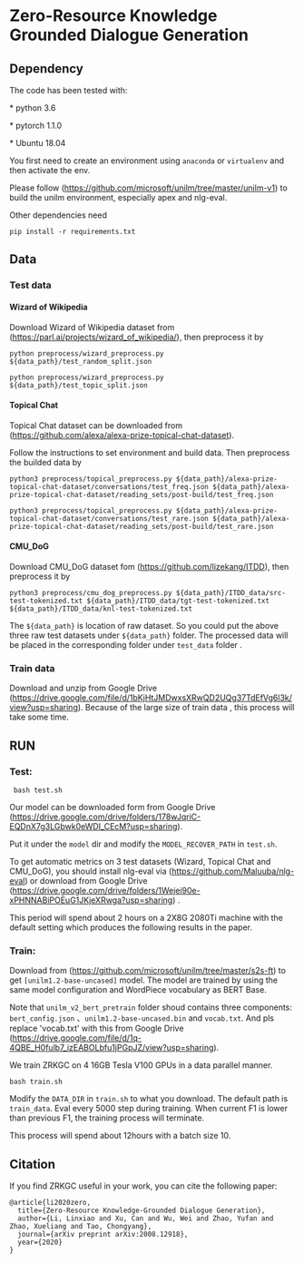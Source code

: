 # Zero-Resource Knowledge Grounded Dialogue Generation

 

## Dependency

The code has been tested with:

\* python 3.6 

\* pytorch 1.1.0

\* Ubuntu 18.04



You first need to create an environment using `anaconda` or `virtualenv` and then activate the env.

Please follow  (https://github.com/microsoft/unilm/tree/master/unilm-v1) to build the unilm environment, especially apex and nlg-eval.

Other dependencies need

```
pip install -r requirements.txt
```
## Data


### Test data

#### Wizard of Wikipedia 

Download Wizard of Wikipedia dataset from (https://parl.ai/projects/wizard_of_wikipedia/), then preprocess it by 

```
python preprocess/wizard_preprocess.py ${data_path}/test_random_split.json

python preprocess/wizard_preprocess.py ${data_path}/test_topic_split.json
```



#### Topical Chat

Topical Chat dataset can be downloaded from (https://github.com/alexa/alexa-prize-topical-chat-dataset).

Follow the instructions to set  environment and build data. Then preprocess the builded data by 

```
python3 preprocess/topical_preprocess.py ${data_path}/alexa-prize-topical-chat-dataset/conversations/test_freq.json ${data_path}/alexa-prize-topical-chat-dataset/reading_sets/post-build/test_freq.json

python3 preprocess/topical_preprocess.py ${data_path}/alexa-prize-topical-chat-dataset/conversations/test_rare.json ${data_path}/alexa-prize-topical-chat-dataset/reading_sets/post-build/test_rare.json
```



#### CMU_DoG

Download CMU_DoG dataset fom (https://github.com/lizekang/ITDD), then preprocess it by

```
python3 preprocess/cmu_dog_preprocess.py ${data_path}/ITDD_data/src-test-tokenized.txt ${data_path}/ITDD_data/tgt-test-tokenized.txt ${data_path}/ITDD_data/knl-test-tokenized.txt
```



The `${data_path}` is location of raw dataset. So you could put the above three raw test datasets under `${data_path}` folder. The processed data will be  placed in the corresponding folder under `test_data` folder .

### Train data

Download and unzip from Google Drive (https://drive.google.com/file/d/1bKjHtJMDwxsXRwQD2UQg37TdEfVg6l3k/view?usp=sharing).  Because of the large size of train data , this process will take some time.


## RUN

### Test:

```
 bash test.sh
```

Our model can be downloaded form from Google Drive (https://drive.google.com/drive/folders/178wJqriC-EQDnX7g3LGbwk0eWDI_CEcM?usp=sharing).  

Put it under the  `model` dir and modify the `MODEL_RECOVER_PATH`  in `test.sh`. 

To get automatic metrics on 3 test datasets (Wizard, Topical Chat and CMU_DoG),  you should install nlg-eval via (https://github.com/Maluuba/nlg-eval)  or download from Google Drive (https://drive.google.com/drive/folders/1Wejei90e-xPHNNABiPOEuG1JKjeXRwga?usp=sharing) .

This period will spend about 2 hours on a 2X8G 2080Ti machine with the default setting which produces the following results in the paper.

### Train:

Download from (https://github.com/microsoft/unilm/tree/master/s2s-ft) to get `[unilm1.2-base-uncased]` model. The model are trained by using the same model configuration and WordPiece vocabulary as BERT Base.

Note that  `unilm_v2_bert_pretrain` folder shoud  contains  three components: `bert_config.json` 、`unilm1.2-base-uncased.bin`  and  `vocab.txt`. And pls replace 'vocab.txt' with this from Google Drive (https://drive.google.com/file/d/1q-4QBE_H0fulb7_izEABOLbfu1jPGpJZ/view?usp=sharing).


We train ZRKGC on 4 16GB Tesla V100 GPUs in a data parallel manner.

```
bash train.sh
```

Modify the `DATA_DIR`  in `train.sh` to what you download. The default path is `train_data`. Eval every 5000 step during training.  When current F1 is lower than previous F1, the training process will terminate.

This process will spend about 12hours with a batch size 10.

## Citation

If you find ZRKGC useful in your work, you can cite the following paper:
```
@article{li2020zero,
  title={Zero-Resource Knowledge-Grounded Dialogue Generation},
  author={Li, Linxiao and Xu, Can and Wu, Wei and Zhao, Yufan and Zhao, Xueliang and Tao, Chongyang},
  journal={arXiv preprint arXiv:2008.12918},
  year={2020}
}
```
